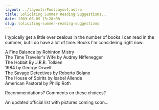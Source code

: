 ```yaml
---
layout: ../layouts/PostLayout.astro
title: Soliciting Summer Reading Suggestions...
date: 2009-06-09 13:28:00
slug: soliciting-summer-reading-suggestions
---
```


I typically get a little over zealous in the number of books I can read in the summer, but I do have a lot of time. Books I'm considering right now:  
  
A Fine Balance by Rohinton Mistry  
The Time Traveler's Wife by Audrey Niffenegger  
The Hobbit By J.R.R. Tolkien  
1984 by George Orwell  
The Savage Detectives by Roberto Bolano  
The House of Spirits by Isabel Allende  
American Pastoral by Philip Roth  
  
Recommendations? Comments on these choices?  
  
An updated official list with pictures coming soon...